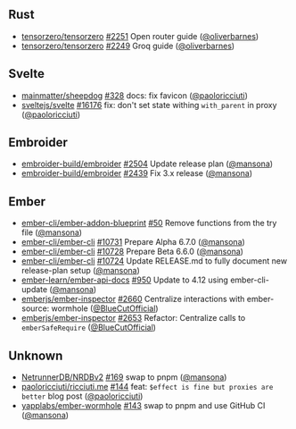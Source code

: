 ## Rust

- [tensorzero/tensorzero] [#2251](https://github.com/tensorzero/tensorzero/pull/2251) Open router guide ([@oliverbarnes])
- [tensorzero/tensorzero] [#2249](https://github.com/tensorzero/tensorzero/pull/2249) Groq guide ([@oliverbarnes])

## Svelte

- [mainmatter/sheepdog] [#328](https://github.com/mainmatter/sheepdog/pull/328) docs: fix favicon ([@paoloricciuti])
- [sveltejs/svelte] [#16176](https://github.com/sveltejs/svelte/pull/16176) fix: don't set state withing `with_parent` in proxy ([@paoloricciuti])

## Embroider

- [embroider-build/embroider] [#2504](https://github.com/embroider-build/embroider/pull/2504) Update release plan ([@mansona])
- [embroider-build/embroider] [#2439](https://github.com/embroider-build/embroider/pull/2439) Fix 3.x release ([@mansona])

## Ember

- [ember-cli/ember-addon-blueprint] [#50](https://github.com/ember-cli/ember-addon-blueprint/pull/50) Remove functions from the try file ([@mansona])
- [ember-cli/ember-cli] [#10731](https://github.com/ember-cli/ember-cli/pull/10731) Prepare Alpha 6.7.0 ([@mansona])
- [ember-cli/ember-cli] [#10728](https://github.com/ember-cli/ember-cli/pull/10728) Prepare Beta 6.6.0 ([@mansona])
- [ember-cli/ember-cli] [#10724](https://github.com/ember-cli/ember-cli/pull/10724) Update RELEASE.md to fully document new release-plan setup ([@mansona])
- [ember-learn/ember-api-docs] [#950](https://github.com/ember-learn/ember-api-docs/pull/950) Update to 4.12 using ember-cli-update ([@mansona])
- [emberjs/ember-inspector] [#2660](https://github.com/emberjs/ember-inspector/pull/2660) Centralize interactions with ember-source: wormhole ([@BlueCutOfficial])
- [emberjs/ember-inspector] [#2653](https://github.com/emberjs/ember-inspector/pull/2653) Refactor: Centralize calls to `emberSafeRequire` ([@BlueCutOfficial])

## Unknown

- [NetrunnerDB/NRDBv2] [#169](https://github.com/NetrunnerDB/NRDBv2/pull/169) swap to pnpm ([@mansona])
- [paoloricciuti/ricciuti.me] [#144](https://github.com/paoloricciuti/ricciuti.me/pull/144) feat: `$effect is fine but proxies are better` blog post ([@paoloricciuti])
- [yapplabs/ember-wormhole] [#143](https://github.com/yapplabs/ember-wormhole/pull/143) swap to pnpm and use GitHub CI ([@mansona])

[@BlueCutOfficial]: https://github.com/BlueCutOfficial
[@mansona]: https://github.com/mansona
[@oliverbarnes]: https://github.com/oliverbarnes
[@paoloricciuti]: https://github.com/paoloricciuti
[NetrunnerDB/NRDBv2]: https://github.com/NetrunnerDB/NRDBv2
[ember-cli/ember-addon-blueprint]: https://github.com/ember-cli/ember-addon-blueprint
[ember-cli/ember-cli]: https://github.com/ember-cli/ember-cli
[ember-learn/ember-api-docs]: https://github.com/ember-learn/ember-api-docs
[emberjs/ember-inspector]: https://github.com/emberjs/ember-inspector
[embroider-build/embroider]: https://github.com/embroider-build/embroider
[mainmatter/sheepdog]: https://github.com/mainmatter/sheepdog
[paoloricciuti/ricciuti.me]: https://github.com/paoloricciuti/ricciuti.me
[sveltejs/svelte]: https://github.com/sveltejs/svelte
[tensorzero/tensorzero]: https://github.com/tensorzero/tensorzero
[yapplabs/ember-wormhole]: https://github.com/yapplabs/ember-wormhole
